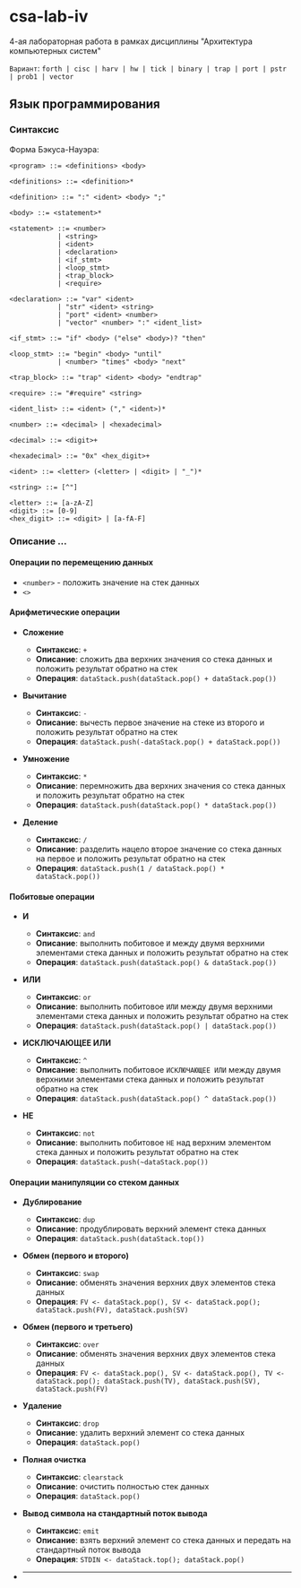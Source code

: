 # csa-lab-iv
4-ая лабораторная работа в рамках дисциплины "Архитектура компьютерных систем"

`Вариант`: `forth | cisc | harv | hw | tick | binary | trap | port | pstr | prob1 | vector`

## Язык программирования

### Синтаксис

Форма Бэкуса-Науэра:

```ebnf
<program> ::= <definitions> <body>

<definitions> ::= <definition>*

<definition> ::= ":" <ident> <body> ";"

<body> ::= <statement>*

<statement> ::= <number>
            | <string>
            | <ident>
            | <declaration>
            | <if_stmt>
            | <loop_stmt>
            | <trap_block>
            | <require>

<declaration> ::= "var" <ident>
            | "str" <ident> <string>
            | "port" <ident> <number>
            | "vector" <number> ":" <ident_list>

<if_stmt> ::= "if" <body> ("else" <body>)? "then"

<loop_stmt> ::= "begin" <body> "until"
            | <number> "times" <body> "next"

<trap_block> ::= "trap" <ident> <body> "endtrap"

<require> ::= "#require" <string>

<ident_list> ::= <ident> ("," <ident>)*

<number> ::= <decimal> | <hexadecimal>

<decimal> ::= <digit>+                           

<hexadecimal> ::= "0x" <hex_digit>+                  

<ident> ::= <letter> (<letter> | <digit> | "_")*

<string> ::= [^"]

<letter> ::= [a-zA-Z]
<digit> ::= [0-9]
<hex_digit> ::= <digit> | [a-fA-F]
```

### Описание ...

#### Операции по перемещению данных

- `<number>` - положить значение <number> на стек данных
- `<>`

#### Арифметические операции

- **Сложение**
    - **Синтаксис**: `+`
    - **Описание**: сложить два верхних значения со стека данных и положить результат обратно на стек
    - **Операция**: `dataStack.push(dataStack.pop() + dataStack.pop())`

- **Вычитание**
    - **Синтаксис**: `-`
    - **Описание**: вычесть первое значение на стеке из второго и положить результат обратно на стек
    - **Операция**: `dataStack.push(-dataStack.pop() + dataStack.pop())`

- **Умножение**
    - **Синтаксис**: `*`
    - **Описание**: перемножить два верхних значения со стека данных и положить результат обратно на стек
    - **Операция**: `dataStack.push(dataStack.pop() * dataStack.pop())`

- **Деление**
    - **Синтаксис**: `/`
    - **Описание**: разделить нацело второе значение со стека данных на первое и положить результат обратно на стек
    - **Операция**: `dataStack.push(1 / dataStack.pop() * dataStack.pop())`

#### Побитовые операции

- **И**
    - **Синтаксис**: `and`
    - **Описание**: выполнить побитовое `И` между двумя верхними элементами стека данных и положить результат обратно на стек
    - **Операция**: `dataStack.push(dataStack.pop() & dataStack.pop())`

- **ИЛИ**
    - **Синтаксис**: `or`
    - **Описание**: выполнить побитовое `ИЛИ` между двумя верхними элементами стека данных и положить результат обратно на стек
    - **Операция**: `dataStack.push(dataStack.pop() | dataStack.pop())`

- **ИСКЛЮЧАЮЩЕЕ ИЛИ**
    - **Синтаксис**: `^`
    - **Описание**: выполнить побитовое `ИСКЛЮЧАЮЩЕЕ ИЛИ` между двумя верхними элементами стека данных и положить результат обратно на стек
    - **Операция**: `dataStack.push(dataStack.pop() ^ dataStack.pop())`

- **НЕ**
    - **Синтаксис**: `not`
    - **Описание**: выполнить побитовое `НЕ` над верхним элементом стека данных и положить результат обратно на стек
    - **Операция**: `dataStack.push(~dataStack.pop())`

#### Операции манипуляции со стеком данных

- **Дублирование**
    - **Синтаксис**: `dup`
    - **Описание**: продублировать верхний элемент стека данных
    - **Операция**: `dataStack.push(dataStack.top())`

- **Обмен (первого и второго)**
    - **Синтаксис**: `swap`
    - **Описание**: обменять значения верхних двух элементов стека данных
    - **Операция**: `FV <- dataStack.pop(), SV <- dataStack.pop(); dataStack.push(FV), dataStack.push(SV)`

- **Обмен (первого и третьего)**
    - **Синтаксис**: `over`
    - **Описание**: обменять значения верхних двух элементов стека данных
    - **Операция**: `FV <- dataStack.pop(), SV <- dataStack.pop(), TV <- dataStack.pop(); dataStack.push(TV), dataStack.push(SV), dataStack.push(FV)`

- **Удаление**
    - **Синтаксис**: `drop`
    - **Описание**: удалить верхний элемент со стека данных
    - **Операция**: `dataStack.pop()`

- **Полная очистка**
    - **Синтаксис**: `clearstack`
    - **Описание**: очистить полностью стек данных
    - **Операция**: `dataStack.pop()`

- **Вывод символа на стандартный поток вывода**
    - **Синтаксис**: `emit`
    - **Описание**: взять верхний элемент со стека данных и передать на стандартный поток вывода
    - **Операция**: `STDIN <- dataStack.top(); dataStack.pop()`

- ****
